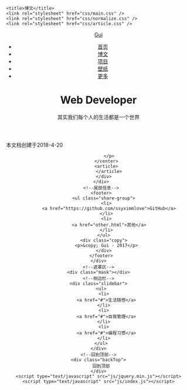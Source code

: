 <!DOCTYPE html>
<html>
  <head>
    <meta charset="utf-8" />
     
    <title>博文</title>
    <link rel="stylesheet" href="css/main.css" />
    <link rel="stylesheet" href="css/normalize.css" />
    <link rel="stylesheet" href="css/article.css" />
  </head>
  <body>
    <div class="main-wrapper article">
      <!--头部信息-->
      <header>
        <nav>
          <div class="logo">
            <a href="index.html">Gui</a>
          </div>
          <ul>
            <li>
              <a href="index.html">首页</a>
            </li>
            <li>
              <a href="article.html" class="active">博文</a>
            </li>
            <li>
              <a href="https://github.com/ssyximmlove">项目</a>
            </li>
            <li>
              <a href="Wallpaper.html">壁纸</a>
            </li>
            <li id="slidebar_trigger">
              <a href="#">更多</a>
            </li>
          </ul>
        </nav>
        <div id="banner">
          <div class="inner">
            <h1>Web Developer</h1>
            <p class="sub-heading">其实我们每个人的生活都是一个世界</p>
          </div>
        </div>
      </header>
      <!--主题内容-->
      <div class="content" >
        <div class="content-wrapper">
          <div class="article-info">本文档创建于2018-4-20</div>
          <center>
          	<p >
          	
              
            </p>
          </center>
          <article>
          	</article>
        </div>
      </div>
      <!--尾部信息-->
      <footer>
        <ul class="share-group">
          <li>
            <a href="https://github.com/ssyximmlove">GitHub</a>
          </li>
          <li>
            <a href="other.html">其他</a>
          </li>
        </ul>
        <div class="copy">
          <p>&copy; Gui - 2017</p>
        </div>
      </footer>
    </div>
    <!--遮罩区-->
    <div class="mask"></div>
    <!--侧边栏-->
    <div class="slidebar">
      <ul>
        <li>
          <a href="#">生活随想</a>
        </li>
        <li>
          <a href="#">自我管理</a>
        </li>
        <li>
          <a href="#">编程习惯</a>
        </li>
      </ul>
    </div>
    <!--回到顶部-->
    <div class="backTop">
      回到顶部
    </div>
    <script type="text/javascript" src="js/jquery.min.js"></script>
    <script type="text/javascript" src="js/index.js"></script>
  </body>
</html>